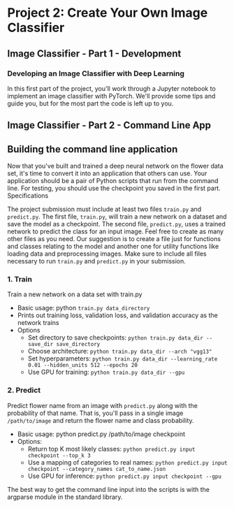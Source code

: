 # Project 2: Create Your Own Image Classifier

## Image Classifier - Part 1 - Development

### Developing an Image Classifier with Deep Learning

In this first part of the project, you'll work through a Jupyter notebook to implement an image classifier with PyTorch. We'll provide some tips and guide you, but for the most part the code is left up to you.

## Image Classifier - Part 2 - Command Line App

## Building the command line application

Now that you've built and trained a deep neural network on the flower data set, it's time to convert it into an application that others can use. Your application should be a pair of Python scripts that run from the command line. For testing, you should use the checkpoint you saved in the first part.
Specifications

The project submission must include at least two files ```train.py``` and ```predict.py```. The first file, ```train.py```, will train a new network on a dataset and save the model as a checkpoint. The second file, ```predict.py```, uses a trained network to predict the class for an input image. Feel free to create as many other files as you need. Our suggestion is to create a file just for functions and classes relating to the model and another one for utility functions like loading data and preprocessing images. Make sure to include all files necessary to run ```train.py``` and ```predict.py``` in your submission.

### 1. Train

Train a new network on a data set with train.py

* Basic usage: python ```train.py data_directory```
* Prints out training loss, validation loss, and validation accuracy as the network trains
* Options
  * Set directory to save checkpoints: ```python train.py data_dir --save_dir save_directory```
  * Choose architecture: ```python train.py data_dir --arch "vgg13"```
  * Set hyperparameters: ```python train.py data_dir --learning_rate 0.01 --hidden_units 512 --epochs 20```
  * Use GPU for training: ```python train.py data_dir --gpu```

### 2. Predict

Predict flower name from an image with ```predict.py``` along with the probability of that name. That is, you'll pass in a single image ```/path/to/image``` and return the flower name and class probability.

* Basic usage: python predict.py /path/to/image checkpoint
* Options:
  * Return top K most likely classes: ```python predict.py input checkpoint --top_k 3```
  * Use a mapping of categories to real names: ```python predict.py input checkpoint --category_names cat_to_name.json```
  * Use GPU for inference: ```python predict.py input checkpoint --gpu```

The best way to get the command line input into the scripts is with the argparse module in the standard library.
